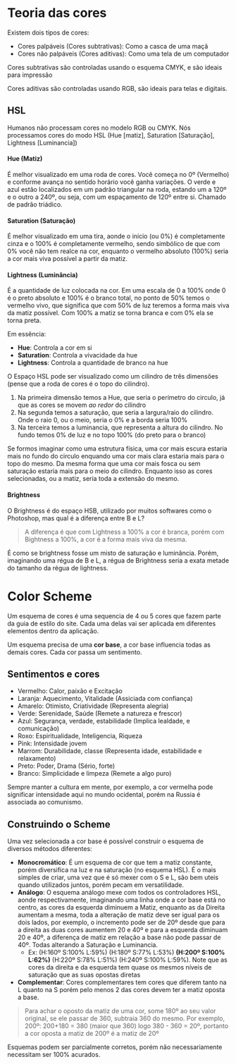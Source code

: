 # Teoria das cores

Existem dois tipos de cores:

* Cores palpáveis (Cores subtrativas): Como a casca de uma maçã
* Cores não palpáveis (Cores aditivas): Como uma tela de um computador

Cores subtrativas são controladas usando o esquema CMYK, e são ideais para impressão

Cores aditivas são controladas usando RGB, são ideais para telas e digitais.

## HSL

Humanos não processam cores no modelo RGB ou CMYK. Nós processamos cores do modo HSL (Hue [matiz], Saturation [Saturação], Lightness [Luminancia])

#### Hue (Matiz)
É melhor visualizado em uma roda de cores. Você começa no 0º (Vermelho) e conforme avança no sentido horário você ganha variações.
O verde e azul estão localizados em um padrão triangular na roda, estando um a 120º e o outro a 240º, ou seja, com um espaçamento
de 120º entre si. Chamado de padrão triádico.

#### Saturation (Saturação)
É melhor visualizado em uma tira, aonde o início (ou 0%) é completamente cinza e o 100% é completamente vermelho, sendo simbólico de que
com 0% você não tem realce na cor, enquanto o vermelho absoluto (100%) seria a cor mais viva possível a partir da matiz.

#### Lightness (Luminância)
É a quantidade de luz colocada na cor. Em uma escala de 0 a 100% onde 0 é o preto absoluto e 100% é o branco total, no ponto
de 50% temos o vermelho vivo, que significa que com 50% de luz teremos a forma mais viva da matiz possível. Com 100% a matiz se torna 
branca e com 0% ela se torna preta.

Em essência:
* **Hue**: Controla a cor em si
* **Saturation**: Controla a vivacidade da hue
* **Lightness**: Controla a quantidade de branco na hue

O Espaço HSL pode ser visualizado como um cilindro de três dimensões (pense que a roda de cores é o topo do cilindro).

1. Na primeira dimensão temos a Hue, que seria o perímetro do circulo, já que as cores se movem *ao redor* do cilindro 
2. Na segunda temos a saturação, que seria a largura/raio do cilindro. Onde o raio 0, ou o meio, seria o 0% e a borda seria 100%
3. Na terceira temos a luminancia, que representa a altura do cilindro. No fundo temos 0% de luz e no topo 100% (do preto para o branco)

Se formos imaginar como uma estrutura física, uma cor mais escura estaria mais no fundo do circulo enquando uma cor mais clara estaria
mais para o topo do mesmo. Da mesma forma que uma cor mais fosca ou sem saturação estaria mais para o meio do cilindro. Enquanto isso 
as cores selecionadas, ou a matiz, seria toda a extensão do mesmo.

#### Brightness
O Brightness é do espaço HSB, utilizado por muitos softwares como o Photoshop, mas qual é a diferença entre B e L?

> A diferença é que com Lightness a 100% a cor é branca, porém com Bightness a 100%, a cor é a forma mais viva da mesma.

É como se brightness fosse um misto de saturação e luminância. Porém, imaginando uma régua de B e L, a régua de Brightness seria
a exata metade do tamanho da régua de lightness.

# Color Scheme
Um esquema de cores é uma sequencia de 4 ou 5 cores que fazem parte da guia de estilo do site. Cada uma delas vai ser aplicada em diferentes elementos dentro da aplicação.

Um esquema precisa de uma **cor base**, a cor base influencia todas as demais cores. Cada cor passa um sentimento.

## Sentimentos e cores

* Vermelho: Calor, paixão e Excitação
* Laranja: Aquecimento, Vitalidade (Assiciada com confiança)
* Amarelo: Otimisto, Criatividade (Representa alegria)
* Verde: Serenidade, Saúde (Remete a natureza e frescor)
* Azul: Segurança, verdade, estabilidade (Implica lealdade, e comunicação)
* Roxo: Espiritualidade, Inteligencia, Riqueza
* Pink: Intensidade jovem
* Marrom: Durabilidade, classe (Representa idade, estabilidade e relaxamento)
* Preto: Poder, Drama (Sério, forte)
* Branco: Simplicidade e limpeza (Remete a algo puro)

Sempre manter a cultura em mente, por exemplo, a cor vermelha pode significar intensidade aqui no mundo ocidental, porém na Russia é associada ao comunismo.

## Construindo o Scheme
Uma vez selecionada a cor base é possível construir o esquema de diversos métodos diferentes:

- **Monocromático**: É um esquema de cor que tem a matiz constante, porém diversifica na luz e na saturação (no esquema HSL). É o mais simples de criar, uma vez que é só mexer com o S e L, são bem uteis quando utilizados juntos, porém pecam em versatilidade.
- **Análogo**: O esquema análogo mexe com todos os controladores HSL, aonde respectivamente, imaginando uma linha onde a cor base está no centro, as cores da esquerda diminuem a Matiz, enquanto as da Direita aumentam a mesma, toda a alteração de matiz deve ser igual para os dois lados, por exemplo, o incremento pode ser de 20º desde que para a direita as duas cores aumentem 20 e 40º e para a esquerda diminuam 20 e 40º, a diferença de matiz em relação a base não pode passar de 40º. Todas alterando a Saturação e Luminancia.
  * Ex: (H:160º S:100% L:59%) (H:180º S:77% L:53%) **(H:200º S:100% L:62%)** (H:220º S:78% L:51%) (H:240º S:100% L:59%). Note que as cores da direita e da esquerda tem quase os mesmos níveis de saturação que as suas opostas diretas
- **Complementar**: Cores complementares tem cores que diferem tanto na L quanto na S porém pelo menos 2 das cores devem ter a matiz oposta a base.

> Para achar o oposto da matiz de uma cor, some 180º ao seu valor original, se ele passar de 360, subtraia 360 do mesmo. Por exemplo, 200º: 200+180 = 380 (maior que 360) logo 380 - 360 = 20º, portanto a cor oposta a matiz de 200º é a matiz de 20º

Esquemas podem ser parcialmente corretos, porém não necessariamente necessitam ser 100% acurados.